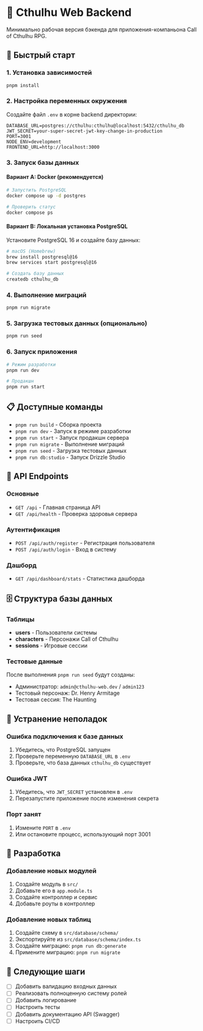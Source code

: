 # 🐙 Cthulhu Web Backend

Минимально рабочая версия бэкенда для приложения-компаньона Call of Cthulhu RPG.

## 🚀 Быстрый старт

### 1. Установка зависимостей

```bash
pnpm install
```

### 2. Настройка переменных окружения

Создайте файл `.env` в корне backend директории:

```env
DATABASE_URL=postgres://cthulhu:cthulhu@localhost:5432/cthulhu_db
JWT_SECRET=your-super-secret-jwt-key-change-in-production
PORT=3001
NODE_ENV=development
FRONTEND_URL=http://localhost:3000
```

### 3. Запуск базы данных

#### Вариант A: Docker (рекомендуется)

```bash
# Запустить PostgreSQL
docker compose up -d postgres

# Проверить статус
docker compose ps
```

#### Вариант B: Локальная установка PostgreSQL

Установите PostgreSQL 16 и создайте базу данных:

```bash
# macOS (Homebrew)
brew install postgresql@16
brew services start postgresql@16

# Создать базу данных
createdb cthulhu_db
```

### 4. Выполнение миграций

```bash
pnpm run migrate
```

### 5. Загрузка тестовых данных (опционально)

```bash
pnpm run seed
```

### 6. Запуск приложения

```bash
# Режим разработки
pnpm run dev

# Продакшн
pnpm run start
```

## 📋 Доступные команды

- `pnpm run build` - Сборка проекта
- `pnpm run dev` - Запуск в режиме разработки
- `pnpm run start` - Запуск продакшн сервера
- `pnpm run migrate` - Выполнение миграций
- `pnpm run seed` - Загрузка тестовых данных
- `pnpm run db:studio` - Запуск Drizzle Studio

## 🔧 API Endpoints

### Основные
- `GET /api` - Главная страница API
- `GET /api/health` - Проверка здоровья сервера

### Аутентификация
- `POST /api/auth/register` - Регистрация пользователя
- `POST /api/auth/login` - Вход в систему

### Дашборд
- `GET /api/dashboard/stats` - Статистика дашборда

## 🗄️ Структура базы данных

### Таблицы
- **users** - Пользователи системы
- **characters** - Персонажи Call of Cthulhu
- **sessions** - Игровые сессии

### Тестовые данные
После выполнения `pnpm run seed` будут созданы:
- Администратор: `admin@cthulhu-web.dev` / `admin123`
- Тестовый персонаж: Dr. Henry Armitage
- Тестовая сессия: The Haunting

## 🐛 Устранение неполадок

### Ошибка подключения к базе данных
1. Убедитесь, что PostgreSQL запущен
2. Проверьте переменную `DATABASE_URL` в `.env`
3. Проверьте, что база данных `cthulhu_db` существует

### Ошибка JWT
1. Убедитесь, что `JWT_SECRET` установлен в `.env`
2. Перезапустите приложение после изменения секрета

### Порт занят
1. Измените `PORT` в `.env`
2. Или остановите процесс, использующий порт 3001

## 📝 Разработка

### Добавление новых модулей
1. Создайте модуль в `src/`
2. Добавьте его в `app.module.ts`
3. Создайте контроллер и сервис
4. Добавьте роуты в контроллер

### Добавление новых таблиц
1. Создайте схему в `src/database/schema/`
2. Экспортируйте из `src/database/schema/index.ts`
3. Создайте миграцию: `pnpm run db:generate`
4. Примените миграцию: `pnpm run migrate`

## 🎯 Следующие шаги

- [ ] Добавить валидацию входных данных
- [ ] Реализовать полноценную систему ролей
- [ ] Добавить логирование
- [ ] Настроить тесты
- [ ] Добавить документацию API (Swagger)
- [ ] Настроить CI/CD

